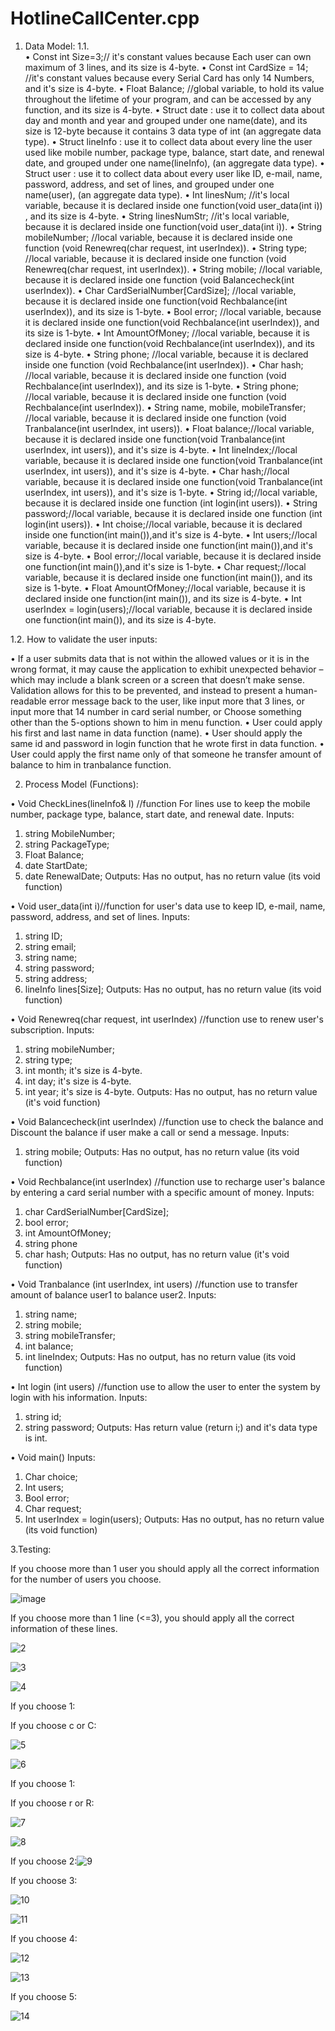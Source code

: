 # HotlineCallCenter.cpp
1.	Data Model:
1.1.	
•	Const int Size=3;// it's constant values because Each user can own maximum of 3 lines, and its size is 4-byte.
•	Const int CardSize = 14; //it's constant values because every Serial Card has only 14 Numbers, and it's size is 4-byte.
•	Float Balance; //global variable, to hold its value throughout the lifetime of your program, and can be accessed by any function, and its size is 4-byte. 
•	Struct date : use it to collect data about day and month and year and grouped under one name(date), and its size is 12-byte  because it contains 3 data type of  int (an aggregate data type).
•	Struct lineInfo : use it to collect data about every line the user used like mobile number, package type, balance, start date, and renewal date, and grouped under one name(lineInfo), (an aggregate data type).
•	Struct user : use it to collect data about every user like  ID, e-mail, name, password, address, and set of lines, and grouped under one name(user), (an aggregate data type).
•	Int linesNum; //it's local variable, because it is declared inside one function(void user_data(int i)) , and its size is 4-byte.
•	String linesNumStr; //it's local variable, because it is declared inside one function(void user_data(int i)).
•	String mobileNumber; //local variable, because it is declared inside one function (void Renewreq(char request, int userIndex)).
•	 String type; //local variable, because it is declared inside one function (void Renewreq(char request, int userIndex)).
•	String mobile; //local variable, because it is declared inside one function (void Balancecheck(int userIndex)).
•	Char CardSerialNumber[CardSize]; //local variable, because it is declared inside one function(void Rechbalance(int userIndex)), and its size is 1-byte.
•	Bool error; //local variable, because it is declared inside one function(void Rechbalance(int userIndex)), and its size is 1-byte.
•	Int AmountOfMoney; //local variable, because it is declared inside one function(void Rechbalance(int userIndex)), and its size is 4-byte.
•	String phone; //local variable, because it is declared inside one function (void Rechbalance(int userIndex)).
•	Char hash; //local variable, because it is declared inside one function (void Rechbalance(int userIndex)), and its size is 1-byte.
•	String phone; //local variable, because it is declared inside one function (void Rechbalance(int userIndex)).
•	String name, mobile, mobileTransfer; //local variable, because it is declared inside one function (void Tranbalance(int userIndex, int users)).
•	Float balance;//local variable, because it is declared inside one function(void Tranbalance(int userIndex, int users)), and it's size is 4-byte.
•	Int lineIndex;//local variable, because it is declared inside one function(void Tranbalance(int userIndex, int users)), and it's size is 4-byte.
•	Char hash;//local variable, because it is declared inside one function(void Tranbalance(int userIndex, int users)), and it's size is 1-byte.
•	String id;//local variable, because it is declared inside one function (int login(int users)).
•	String password;//local variable, because it is declared inside one function (int login(int users)).
•	Int choise;//local variable, because it is declared inside one function(int main()),and it's size is 4-byte.
•	Int users;//local variable, because it is declared inside one function(int main()),and it's size is 4-byte.
•	Bool error;//local variable, because it is declared inside one function(int main()),and it's size is 1-byte.
•	Char request;//local variable, because it is declared inside one function(int main()), and its size is 1-byte.
•	Float AmountOfMoney;//local variable, because it is declared inside one function(int main()), and its size is 4-byte.
•	Int userIndex = login(users);//local variable, because it is declared inside one function(int main()), and its size is 4-byte.

1.2.	 How to validate the user inputs:

•	If a user submits data that is not within the allowed values or it is in the wrong format, it may cause the application to exhibit unexpected behavior – which may include a blank screen or a screen that doesn’t make sense. Validation allows for this to be prevented, and instead to present a human-readable error message back to the user, like input more that 3 lines, or input more that 14 number in card serial number, or Choose something other than the 5-options shown to him in menu function.
•	User could apply his first and last name in data function (name).
•	User should apply the same id and password in login function that he wrote first in data function.
•	User could apply the first name only of that someone he transfer amount of balance to him in tranbalance function.

2.	Process Model (Functions):

•	Void CheckLines(lineInfo& l) //function For lines use to keep the mobile number, package type, balance, start date, and renewal date.
Inputs:
1.	string MobileNumber;
2.	string PackageType;
3.	Float Balance; 
4.	date StartDate;
5.	date RenewalDate;
               Outputs: 
Has no output, has no return value (its void function)

•	Void user_data(int i)//function for user's data use to keep ID, e-mail, name, password, address, and set of lines.
Inputs:
1.	string ID;
2.	string email;
3.	string name;
4.	string password;
5.	string address;
6.	lineInfo lines[Size];
Outputs: 
Has no output, has no return value (its void function)

•	Void Renewreq(char request, int userIndex) //function use to renew user's subscription.
Inputs:
1.	string mobileNumber;
2.	string type;
3.	int month; it's size is 4-byte.
4.	int day; it's size is 4-byte.
5.	int year; it's size is 4-byte.
Outputs: 
Has no output, has no return value (it's void function)

•	Void Balancecheck(int userIndex) //function use to check the balance and Discount the balance if user make a call or send a message.
Inputs: 
1.	string mobile;
Outputs: 
Has no output, has no return value (its void function)

•	Void Rechbalance(int userIndex) //function use to recharge user's balance by entering a card serial number with a specific amount of money.
Inputs:
1.	char CardSerialNumber[CardSize]; 
2.	bool error; 
3.	int AmountOfMoney; 
4.	string phone
5.	char hash;
Outputs: 
Has no output, has no return value (it's void function)

•	Void Tranbalance (int userIndex, int users) //function use to transfer amount of balance user1 to balance user2.
Inputs:
1.	string name;
2.	string mobile;
3.	string mobileTransfer;
4.	int balance;
5.	int lineIndex;
Outputs: 
Has no output, has no return value (its void function)

•	Int login (int users) //function use to allow the user to enter the system by login with his information.
Inputs:
1.	string id;
2.	string password;
Outputs:
Has return value (return i;) and it's data type is int.

•	Void main()
Inputs:
1.	Char choice;
2.	Int users;
3.	Bool error;
4.	Char request;
5.	Int userIndex = login(users);
 Outputs:
Has no output, has no return value (its void function)

3.Testing:

If you choose more than 1 user you should apply all the correct information for the number of users you choose.
  
![image](https://user-images.githubusercontent.com/101226388/189550965-388056f8-67ba-4b50-a86b-094f59d8227b.png)

If you choose more than 1 line (<=3), you should apply all the correct information of these lines.

![2](https://user-images.githubusercontent.com/101226388/189551081-7597e850-5d16-4c8b-9e0c-62bb481dea5b.png)


![3](https://user-images.githubusercontent.com/101226388/189551107-1fd9d387-d8eb-4de4-b396-c3bba1011d33.png)

![4](https://user-images.githubusercontent.com/101226388/189551113-79dce21d-2ec2-4cd0-a83c-23c2628a2d50.png)

If you choose 1:

If you choose c or C:

![5](https://user-images.githubusercontent.com/101226388/189551148-82d5ec5d-5233-4c6c-9c2d-4b1f124f2918.png)

![6](https://user-images.githubusercontent.com/101226388/189551154-04bd10b8-3554-4e60-941a-b53a25205d1e.png)

If you choose 1:

If you choose r or R:

![7](https://user-images.githubusercontent.com/101226388/189551175-0d29e31e-19d0-4fe2-992f-02a6001c4a14.png)

![8](https://user-images.githubusercontent.com/101226388/189551181-3f751c9b-aa6c-46fa-b91b-6361178c3d68.png)

If you choose 2:![9](https://user-images.githubusercontent.com/101226388/189551197-6108f331-b790-44bb-844e-40b888f94986.png)

If you choose 3:

![10](https://user-images.githubusercontent.com/101226388/189551218-001f6b45-9eaa-421a-bce8-20f0483cb5d7.png)

![11](https://user-images.githubusercontent.com/101226388/189551236-ae2f8ffb-f7c2-494f-98f8-d7c51dab1a4f.png)

If you choose 4:

![12](https://user-images.githubusercontent.com/101226388/189551261-c8c934fa-3abb-461a-bae5-7fd0b1130792.png)

![13](https://user-images.githubusercontent.com/101226388/189551271-22a70517-89b9-4a16-b2db-eaa6236a1a13.png)

If you choose 5:

![14](https://user-images.githubusercontent.com/101226388/189551300-5ee7472d-1d22-4a49-9085-602a8c38b862.png)









